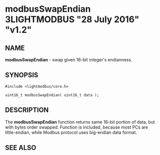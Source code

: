# modbusSwapEndian 3LIGHTMODBUS "28 July 2016" "v1.2"

## NAME
**modbusSwapEndian** - swap given 16-bit integer's endianness.

## SYNOPSIS
`#include <lightmodbus/core.h>`

`uint16_t modbusSwapEndian( uint16_t data );`

## DESCRIPTION
The **modbusSwapEndian** function returns same 16-bit portion of data, but with bytes order swapped. Function is included, because most PCs
are little-endian, while Modbus protocol uses big-endian data format.   

## SEE ALSO
